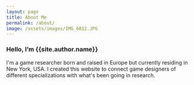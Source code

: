 ```yaml
---
layout: page
title: About Me
permalink: /about/
image: /assets/images/IMG_6812.JPG
---
```

<h3 class="font-weight-light">Hello, I’m <span class="font-weight-bold">{{site.author.name}}</span></h3>

I'm a game researcher born and raised in Europe but currently residing in New York, USA. I created this website to connect game designers of different specializations with what's been going in research. 
